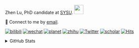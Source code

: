<p>Zhen Lu, PhD candidate at <a href="https://phs.sysu.edu.cn/">SYSU</a>. <img src="https://media.giphy.com/media/WUlplcMpOCEmTGBtBW/giphy.gif" width="30">
</em></p>

💬 Connect to me by [email](mailto:luzh29@mail2.sysu.edu.cn).

[![bilibili](https://img.shields.io/badge/陆震同学-B站-yellow)](https://space.bilibili.com/32159908) [![wechat](https://img.shields.io/badge/陆震生物统计-微信公众号-important)](https://leslie-lu.github.io/uploads/qrcode.jpg) [![planet](https://img.shields.io/badge/陆震-知识星球-blueviolet)](https://wx.zsxq.com/dweb2) [![zhihu](https://img.shields.io/badge/陆震同学-知乎-blue)](https://www.zhihu.com/people/edison-70-18) [![Twitter](https://img.shields.io/badge/ZhenLu_Biost-Twitter-ff69b4)](https://twitter.com/ZhenLu_Biost) [![scholar](https://img.shields.io/badge/ZhenLu-Scholar-00ffff)](https://scholar.google.com/citations?user=LKLQ1g8AAAAJ) [![Hits](https://hits.seeyoufarm.com/api/count/incr/badge.svg?url=https%3A%2F%2Fgithub.com%2FLeslie-Lu%2FLeslie-Lu&count_bg=%2379C83D&title_bg=%23555555&icon=&icon_color=%23E7E7E7&title=hits&edge_flat=false)](https://hits.seeyoufarm.com)

<details>
 
<summary>GitHub Stats</summary>


<!--START_SECTION:waka-->
**🐱 My GitHub Data** 

> 📦 235.9 kB Used in GitHub's Storage 
 > 
> 🏆 478 Contributions in the Year 2024
 > 
> 🚫 Not Opted to Hire
 > 
> 📜 20 Public Repositories 
 > 
> 🔑 5 Private Repositories 
 > 
**I'm an Early 🐤** 

```text
🌞 Morning                21 commits          █░░░░░░░░░░░░░░░░░░░░░░░░   02.48 % 
🌆 Daytime                534 commits         ████████████████░░░░░░░░░   62.97 % 
🌃 Evening                283 commits         ████████░░░░░░░░░░░░░░░░░   33.37 % 
🌙 Night                  10 commits          ░░░░░░░░░░░░░░░░░░░░░░░░░   01.18 % 
```
📅 **I'm Most Productive on Wednesday** 

```text
Monday                   128 commits         ████░░░░░░░░░░░░░░░░░░░░░   15.09 % 
Tuesday                  161 commits         █████░░░░░░░░░░░░░░░░░░░░   18.99 % 
Wednesday                171 commits         █████░░░░░░░░░░░░░░░░░░░░   20.17 % 
Thursday                 125 commits         ████░░░░░░░░░░░░░░░░░░░░░   14.74 % 
Friday                   121 commits         ████░░░░░░░░░░░░░░░░░░░░░   14.27 % 
Saturday                 61 commits          ██░░░░░░░░░░░░░░░░░░░░░░░   07.19 % 
Sunday                   81 commits          ██░░░░░░░░░░░░░░░░░░░░░░░   09.55 % 
```


**I Mostly Code in R** 

```text
R                        8 repos             █████████░░░░░░░░░░░░░░░░   36.36 % 
HTML                     6 repos             ███████░░░░░░░░░░░░░░░░░░   27.27 % 
SAS                      3 repos             ███░░░░░░░░░░░░░░░░░░░░░░   13.64 % 
Jupyter Notebook         2 repos             ██░░░░░░░░░░░░░░░░░░░░░░░   09.09 % 
TeX                      1 repo              █░░░░░░░░░░░░░░░░░░░░░░░░   04.55 % 
```




 Last Updated on 05/09/2024 18:43:30 UTC
<!--END_SECTION:waka-->

-----

**NOTE: Top languages does not indicate my skill level or anything like that. It is just a metric of which languages have been hosted by me on GitHub based on the usage across repositories.**

</details>
